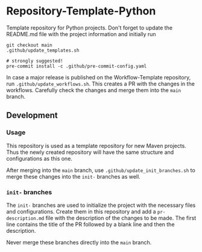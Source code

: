 # Repository-Template-Python

Template repository for Python projects. Don't forget to update the README.md file with the project information and initially
run

```shell
git checkout main
.github/update_templates.sh

# strongly suggested!
pre-commit install -c .github/pre-commit-config.yaml
```

In case a major release is published on the Workflow-Template repository, run `.github/update_workflows.sh`. This creates a PR
with the changes in the workflows. Carefully check the changes and merge them into the `main` branch.

## Development

### Usage

This repository is used as a template repository for new Maven projects. Thus the newly created repository will have the same
structure and configurations as this one.

After merging into the `main` branch, use `.github/update_init_branches.sh` to merge these changes into the `init-` branches as
well.

### `init-` branches

The `init-` branches are used to initialize the project with the necessary files and configurations. Create them in this repository
and add a `pr-description.md` file with the description of the changes to be made. The first line contains the title of the PR
followed by a blank line and then the description.

Never merge these branches directly into the `main` branch.
